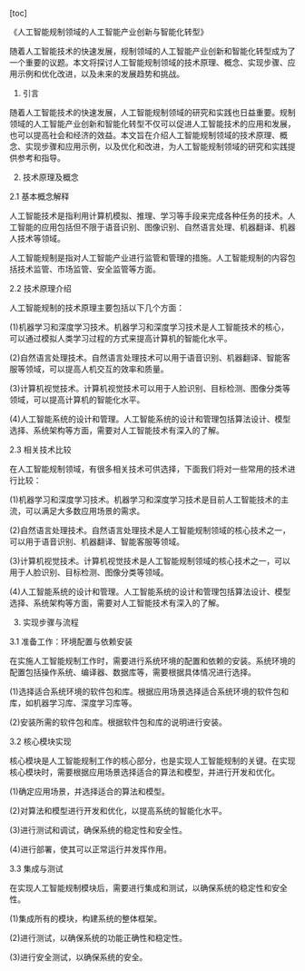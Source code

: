 
[toc]                    
                
                
《人工智能规制领域的人工智能产业创新与智能化转型》

随着人工智能技术的快速发展，规制领域的人工智能产业创新和智能化转型成为了一个重要的议题。本文将探讨人工智能规制领域的技术原理、概念、实现步骤、应用示例和优化改进，以及未来的发展趋势和挑战。

1. 引言

随着人工智能技术的快速发展，人工智能规制领域的研究和实践也日益重要。规制领域的人工智能产业创新和智能化转型不仅可以促进人工智能技术的应用和发展，也可以提高社会和经济的效益。本文旨在介绍人工智能规制领域的技术原理、概念、实现步骤和应用示例，以及优化和改进，为人工智能规制领域的研究和实践提供参考和指导。

2. 技术原理及概念

2.1 基本概念解释

人工智能技术是指利用计算机模拟、推理、学习等手段来完成各种任务的技术。人工智能的应用包括但不限于语音识别、图像识别、自然语言处理、机器翻译、机器人技术等领域。

人工智能规制是指对人工智能产业进行监管和管理的措施。人工智能规制的内容包括技术监管、市场监管、安全监管等方面。

2.2 技术原理介绍

人工智能规制的技术原理主要包括以下几个方面：

(1)机器学习和深度学习技术。机器学习和深度学习技术是人工智能技术的核心，可以通过模拟人类学习过程的方式来提高计算机的智能化水平。

(2)自然语言处理技术。自然语言处理技术可以用于语音识别、机器翻译、智能客服等领域，可以提高人机交互的效率和质量。

(3)计算机视觉技术。计算机视觉技术可以用于人脸识别、目标检测、图像分类等领域，可以提高计算机的智能化水平。

(4)人工智能系统的设计和管理。人工智能系统的设计和管理包括算法设计、模型选择、系统架构等方面，需要对人工智能技术有深入的了解。

2.3 相关技术比较

在人工智能规制领域，有很多相关技术可供选择，下面我们将对一些常用的技术进行比较：

(1)机器学习和深度学习技术。机器学习和深度学习技术是目前人工智能技术的主流，可以满足大多数应用场景的需求。

(2)自然语言处理技术。自然语言处理技术是人工智能规制领域的核心技术之一，可以用于语音识别、机器翻译、智能客服等领域。

(3)计算机视觉技术。计算机视觉技术是人工智能规制领域的核心技术之一，可以用于人脸识别、目标检测、图像分类等领域。

(4)人工智能系统的设计和管理。人工智能系统的设计和管理包括算法设计、模型选择、系统架构等方面，需要对人工智能技术有深入的了解。

3. 实现步骤与流程

3.1 准备工作：环境配置与依赖安装

在实施人工智能规制工作时，需要进行系统环境的配置和依赖的安装。系统环境的配置包括操作系统、编译器、数据库等，需要根据具体情况进行选择。

(1)选择适合系统环境的软件包和库。根据应用场景选择适合系统环境的软件包和库，如机器学习库、深度学习库等。

(2)安装所需的软件包和库。根据软件包和库的说明进行安装。

3.2 核心模块实现

核心模块是人工智能规制工作的核心部分，也是实现人工智能规制的关键。在实现核心模块时，需要根据应用场景选择适合的算法和模型，并进行开发和优化。

(1)确定应用场景，并选择适合的算法和模型。

(2)对算法和模型进行开发和优化，以提高系统的智能化水平。

(3)进行测试和调试，确保系统的稳定性和安全性。

(4)进行部署，使其可以正常运行并发挥作用。

3.3 集成与测试

在实现人工智能规制模块后，需要进行集成和测试，以确保系统的稳定性和安全性。

(1)集成所有的模块，构建系统的整体框架。

(2)进行测试，以确保系统的功能正确性和稳定性。

(3)进行安全测试，以确保系统的安全。

